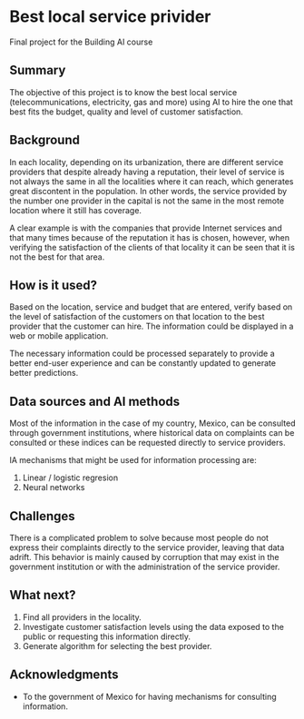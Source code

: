 # Best local service privider

Final project for the Building AI course

## Summary

The objective of this project is to know the best local service (telecommunications, electricity, gas and more) using AI to hire the one that best fits the budget, quality and level of customer satisfaction.


## Background

In each locality, depending on its urbanization, there are different service providers that despite already having a reputation, their level of service is not always the same in all the localities where it can reach, which generates great discontent in the population. In other words, the service provided by the number one provider in the capital is not the same in the most remote location where it still has coverage.

A clear example is with the companies that provide Internet services and that many times because of the reputation it has is chosen, however, when verifying the satisfaction of the clients of that locality it can be seen that it is not the best for that area.

## How is it used?

Based on the location, service and budget that are entered, verify based on the level of satisfaction of the customers on that location to the best provider that the customer can hire. The information could be displayed in a web or mobile application.

The necessary information could be processed separately to provide a better end-user experience and can be constantly updated to generate better predictions.

## Data sources and AI methods

Most of the information in the case of my country, Mexico, can be consulted through government institutions, where historical data on complaints can be consulted or these indices can be requested directly to service providers.

IA mechanisms that might be used for information processing are:

1. Linear / logistic regresion
2. Neural networks

## Challenges

There is a complicated problem to solve because most people do not express their complaints directly to the service provider, leaving that data adrift. This behavior is mainly caused by corruption that may exist in the government institution or with the administration of the service provider.

## What next?

1. Find all providers in the locality.
2. Investigate customer satisfaction levels using the data exposed to the public or requesting this information directly.
3. Generate algorithm for selecting the best provider.


## Acknowledgments

* To the government of Mexico for having mechanisms for consulting information.
